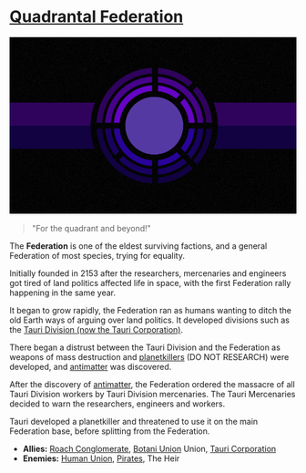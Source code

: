 # [Quadrantal Federation](federation)

![federation](../images/federation.png)

> "For the quadrant and beyond!"

The **Federation** is one of the eldest surviving factions, and a general Federation of most
species, trying for equality.

Initially founded in 2153 after the researchers, mercenaries and engineers got tired of land
politics affected life in space, with the first Federation rally happening in the same year.

It began to grow rapidly, the Federation ran as humans wanting to ditch the old Earth ways of arguing over land politics. It developed divisions such as the [Tauri Division (now the Tauri Corporation)](tauri).

There began a distrust between the Tauri Division and the Federation as weapons of mass destruction and [planetkillers](../technology/planetkillers) (DO NOT RESEARCH) were developed, and [antimatter](../technology/antimatter) was discovered.

After the discovery of [antimatter](../technology/antimatter), the Federation ordered the massacre of all Tauri Division workers by Tauri Division mercenaries. The Tauri Mercenaries decided to warn the researchers, engineers and workers.

Tauri developed a planetkiller and threatened to use it on the main Federation base, before splitting from the Federation.

- **Allies:** [Roach Conglomerate](roach_conglomerate), [Botani Union](botani) Union, [Tauri Corporation](tauri)
- **Enemies:** [Human Union](human_union), [Pirates](pirates), The Heir
